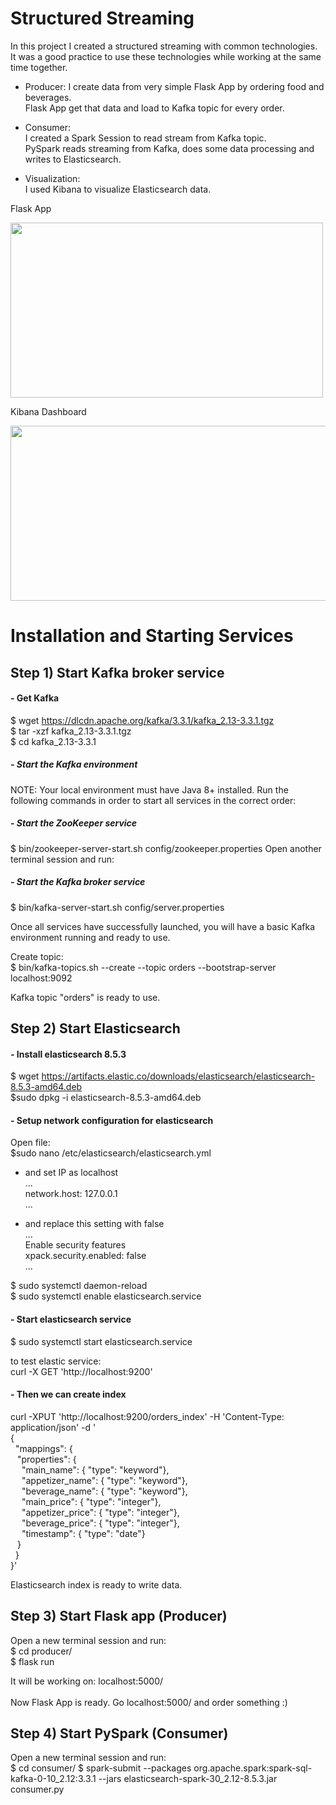 # Structured Streaming
In this project I created a structured streaming with common technologies.<br>
It was a good practice to use these technologies while working at the same time together.<br>

- Producer:
I create data from very simple Flask App by ordering food and beverages.<br>
Flask App get that data and load to Kafka topic for every order.<br>

- Consumer:<br>
I created a Spark Session to read stream from Kafka topic.<br>
PySpark reads streaming from Kafka, does some data processing and writes to Elasticsearch.<br>

- Visualization:<br>
I used Kibana to visualize Elasticsearch data.<br>

Flask App

<img src="https://user-images.githubusercontent.com/67562422/210098040-c3e1e4cf-3bcf-4c28-8ea6-ac55cf560d41.png" width="500" height="280" >

Kibana Dashboard

<img src="https://user-images.githubusercontent.com/67562422/210098100-9fbd6f2f-7724-4c46-94b8-817b39999232.png" width="1000" height="280" >


# Installation and Starting Services
## Step 1) Start Kafka broker service

#### - Get Kafka
$ wget https://dlcdn.apache.org/kafka/3.3.1/kafka_2.13-3.3.1.tgz <br>
$ tar -xzf kafka_2.13-3.3.1.tgz<br>
$ cd kafka_2.13-3.3.1<br>


##### - Start the Kafka environment
NOTE: Your local environment must have Java 8+ installed.
Run the following commands in order to start all services in the correct order:

##### - Start the ZooKeeper service
$ bin/zookeeper-server-start.sh config/zookeeper.properties
Open another terminal session and run:
##### - Start the Kafka broker service
$ bin/kafka-server-start.sh config/server.properties

Once all services have successfully launched, you will have a basic Kafka environment running and ready to use. 

Create topic:<br>
$ bin/kafka-topics.sh --create --topic orders --bootstrap-server localhost:9092

Kafka topic "orders" is ready to use.
## Step 2) Start Elasticsearch

#### - Install elasticsearch 8.5.3
$ wget https://artifacts.elastic.co/downloads/elasticsearch/elasticsearch-8.5.3-amd64.deb<br>
$sudo dpkg -i elasticsearch-8.5.3-amd64.deb<br>

#### - Setup network configuration for elasticsearch
Open file: <br>
$sudo nano /etc/elasticsearch/elasticsearch.yml<br>

- and set IP as localhost<br>
...<br>
network.host: 127.0.0.1<br>
...<br>

- and replace this setting with false<br>
...<br>
Enable security features<br>
xpack.security.enabled: false<br>
...<br>

$ sudo systemctl daemon-reload<br>
$ sudo systemctl enable elasticsearch.service<br>

#### - Start elasticsearch service
$ sudo systemctl start elasticsearch.service<br>

to test elastic service:<br>
curl -X GET 'http://localhost:9200'<br>

#### - Then we can create index

curl -XPUT 'http://localhost:9200/orders_index' -H 'Content-Type: application/json' -d ' <br>
{<br>
&nbsp;  "mappings": {<br>
&ensp;    "properties": {<br>
&emsp;      "main_name":  { "type": "keyword"},<br>
&emsp;      "appetizer_name":  { "type": "keyword"},<br>
&emsp;      "beverage_name":  { "type": "keyword"},<br>
&emsp;      "main_price":  { "type": "integer"},<br>
&emsp;      "appetizer_price":  { "type": "integer"},<br>
&emsp;      "beverage_price":  { "type": "integer"},<br>
&emsp;      "timestamp":  { "type": "date"}<br>
&ensp;   }<br>
&nbsp;  }<br>
}'<br>

Elasticsearch index is ready to write data.

## Step 3) Start Flask app (Producer)
Open a new terminal session and run:<br>
$ cd producer/<br>
$ flask run<br>

It will be working on: localhost:5000/ <br><br>
Now Flask App is ready. Go localhost:5000/ and order something :)
## Step 4) Start PySpark (Consumer)
Open a new terminal session and run:<br>
$ cd consumer/
$ spark-submit --packages org.apache.spark:spark-sql-kafka-0-10_2.12:3.3.1 --jars elasticsearch-spark-30_2.12-8.5.3.jar consumer.py











